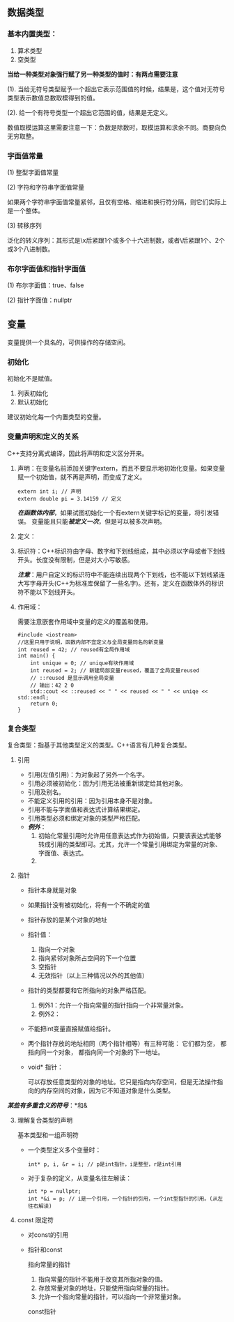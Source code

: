 ## 数据类型
### 基本内置类型：
1. 算术类型 
2. 空类型

**当给一种类型对象强行赋了另一种类型的值时：有两点需要注意** 

(1). 当给无符号类型赋予一个超出它表示范围值的时候，结果是，这个值对无符号类型表示数值总数取模得到的值。

(2). 给一个有符号类型一个超出它范围的值，结果是无定义。

数值取模运算这里需要注意一下：负数是除数时，取模运算和求余不同。商要向负无穷取整。

### 字面值常量
(1) 整型字面值常量

(2) 字符和字符串字面值常量

如果两个字符串字面值常量紧邻，且仅有空格、缩进和换行符分隔，则它们实际上是一个整体。

(3) 转移序列

泛化的转义序列：其形式是\x后紧跟1个或多个十六进制数，或者\后紧跟1个、2个或3个八进制数。

### 布尔字面值和指针字面值
(1) 布尔字面值：true、false

(2) 指针字面值：nullptr

## 变量
变量提供一个具名的，可供操作的存储空间。

### 初始化
初始化不是赋值。
1. 列表初始化
2. 默认初始化

建议初始化每一个内置类型的变量。

### 变量声明和定义的关系
C++支持分离式编译，因此将声明和定义区分开来。
1. 声明：在变量名前添加关键字extern，而且不要显示地初始化变量。如果变量赋一个初始值，就不再是声明，而变成了定义。
    ```
    extern int i; // 声明
    extern double pi = 3.14159 // 定义
    ```

    ***在函数体内部***，如果试图初始化一个有extern关键字标记的变量，将引发错误。
    变量能且只能***被定义一次***，但是可以被多次声明。

2. 定义：
3. 标识符：C++标识符由字母、数字和下划线组成，其中必须以字母或者下划线开头。长度没有限制，但是对大小写敏感。

    ***注意***：用户自定义的标识符中不能连续出现两个下划线，也不能以下划线紧连大写字母开头(C++为标准库保留了一些名字)。还有，定义在函数体外的标识符不能以下划线开头。

4. 作用域：

    需要注意嵌套作用域中变量的定义的覆盖和使用。
    ```
    #include <iostream>
    //这里只用于说明，函数内部不宜定义与全局变量同名的新变量
    int reused = 42; // reused有全局作用域
    int main() {
        int unique = 0; // unique有块作用域
        int reused = 2; // 新建局部变量reused，覆盖了全局变量reused
        // ::reused 是显示调用全局变量
        // 输出：42 2 0
        std::cout << ::reused << " " << reused << " " << uniqe << std::endl;
        return 0;
    }
    ```

### 复合类型
复合类型：指基于其他类型定义的类型。C++语言有几种复合类型。

1. 引用
    * 引用(左值引用)：为对象起了另外一个名字。
    * 引用必须被初始化：因为引用无法被重新绑定给其他对象。
    * 引用及别名。
    * 不能定义引用的引用：因为引用本身不是对象。
    * 引用不能与字面值和表达式计算结果绑定。
    * 引用类型必须和绑定对象的类型严格匹配。
    * ***例外***：
        1. 初始化常量引用时允许用任意表达式作为初始值，只要该表达式能够转成引用的类型即可。尤其，允许一个常量引用绑定为常量的对象、字面值、表达式。
        2. 

2. 指针
    * 指针本身就是对象
    * 如果指针没有被初始化，将有一个不确定的值
    * 指针存放的是某个对象的地址
    * 指针值：
        1. 指向一个对象
        2. 指向紧邻对象所占空间的下一个位置
        3. 空指针
        4. 无效指针（以上三种情况以外的其他值）
    * 指针的类型都要和它所指向的对象严格匹配。
        1. 例外1：允许一个指向常量的指针指向一个非常量对象。
        2. 例外2：
    * 不能把int变量直接赋值给指针。
    * 两个指针存放的地址相同（两个指针相等）有三种可能：
        它们都为空，
        都指向同一个对象，
        都指向同一个对象的下一地址。
    * void* 指针：
        
        可以存放任意类型的对象的地址。它只是指向内存空间，但是无法操作指向的内存空间的对象，因为它不知道对象是什么类型。

***某些有多重含义的符号***：*和&

3. 理解复合类型的声明

    基本类型和一组声明符
    * 一个类型定义多个变量时：
        ```
        int* p, i, &r = i; // p是int指针，i是整型，r是int引用
        ```
    * 对于复杂的定义，从变量名往左解读：
        ```
        int *p = nullptr;
        int *&i = p; // i是一个引用，一个指针的引用，一个int型指针的引用。(从左往右解读)
        ```

4. const 限定符
    * 对const的引用

    * 指针和const

        指向常量的指针
        1. 指向常量的指针不能用于改变其所指对象的值。
        2. 存放常量对象的地址，只能使用指向常量的指针。
        3. 允许一个指向常量的指针，可以指向一个非常量对象。

        const指针